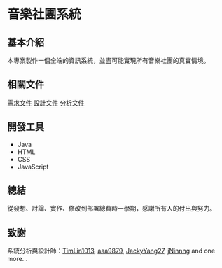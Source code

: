 音樂社團系統
===
## 基本介紹
本專案製作一個全端的資訊系統，並盡可能實現所有音樂社團的真實情境。
## 相關文件
[需求文件](https://github.com/TimLin1013/SA_test/blob/master/%E9%9C%80%E6%B1%82%E6%96%87%E4%BB%B6.pdf)
[設計文件](https://github.com/TimLin1013/SA_test/blob/master/%E8%A8%AD%E8%A8%88%E6%96%87%E4%BB%B6.pdf)
[分析文件](https://github.com/TimLin1013/SA_test/blob/master/%E5%88%86%E6%9E%90%E6%96%87%E4%BB%B6.pdf)
## 開發工具
* Java
* HTML
* CSS
* JavaScript
## 總結
從發想、討論、實作、修改到部署總費時一學期，感謝所有人的付出與努力。

## 致謝
系統分析與設計師：[TimLin1013](https://github.com/TimLin1013), [aaa9879](https://github.com/aaa9879), [JackyYang27](https://github.com/JackyYang27), [jNinnng](https://github.com/jNinnng)
                and one more...

